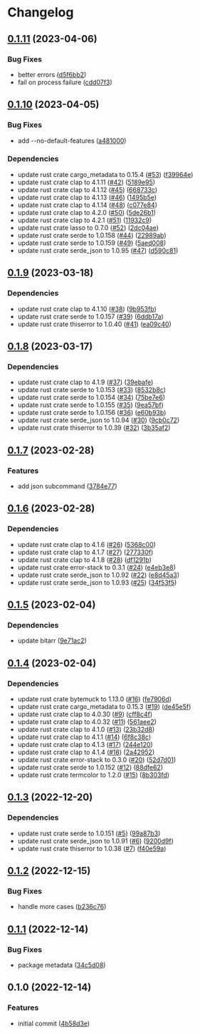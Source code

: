 # Changelog

## [0.1.11](https://github.com/YoloDev/cargo-featurex/compare/cargo-featurex-v0.1.10...cargo-featurex-v0.1.11) (2023-04-06)


### Bug Fixes

* better errors ([d5f6bb2](https://github.com/YoloDev/cargo-featurex/commit/d5f6bb24aa72e530915941e6206704050bb8acbb))
* fail on process failure ([cdd07f3](https://github.com/YoloDev/cargo-featurex/commit/cdd07f3f7b93f94cb81efcc057d041db241ec499))

## [0.1.10](https://github.com/YoloDev/cargo-featurex/compare/cargo-featurex-v0.1.9...cargo-featurex-v0.1.10) (2023-04-05)


### Bug Fixes

* add --no-default-features ([a481000](https://github.com/YoloDev/cargo-featurex/commit/a481000e829ad21df9ed490d37bed4bb59dced93))


### Dependencies

* update rust crate cargo_metadata to 0.15.4 ([#53](https://github.com/YoloDev/cargo-featurex/issues/53)) ([f39964e](https://github.com/YoloDev/cargo-featurex/commit/f39964e51e6370ca00a0e4d0292632ba909d7a28))
* update rust crate clap to 4.1.11 ([#42](https://github.com/YoloDev/cargo-featurex/issues/42)) ([5189e95](https://github.com/YoloDev/cargo-featurex/commit/5189e95695d60882a4e753c0d04acdaae69ce1b4))
* update rust crate clap to 4.1.12 ([#45](https://github.com/YoloDev/cargo-featurex/issues/45)) ([668733c](https://github.com/YoloDev/cargo-featurex/commit/668733ceaa917976c0ab685efa72ebb338fded59))
* update rust crate clap to 4.1.13 ([#46](https://github.com/YoloDev/cargo-featurex/issues/46)) ([1495b5e](https://github.com/YoloDev/cargo-featurex/commit/1495b5e865c8ba632a308aefa9f3c4dced73ef34))
* update rust crate clap to 4.1.14 ([#48](https://github.com/YoloDev/cargo-featurex/issues/48)) ([c077e84](https://github.com/YoloDev/cargo-featurex/commit/c077e8405d9a659f4cd159e251e413f08a5aa15b))
* update rust crate clap to 4.2.0 ([#50](https://github.com/YoloDev/cargo-featurex/issues/50)) ([5de26b1](https://github.com/YoloDev/cargo-featurex/commit/5de26b16f0b45041b68f58a4d3bf9180b19d7983))
* update rust crate clap to 4.2.1 ([#51](https://github.com/YoloDev/cargo-featurex/issues/51)) ([11932c9](https://github.com/YoloDev/cargo-featurex/commit/11932c9148341bc23b2ddd0d4faa5317503ef01e))
* update rust crate lasso to 0.7.0 ([#52](https://github.com/YoloDev/cargo-featurex/issues/52)) ([2dc04ae](https://github.com/YoloDev/cargo-featurex/commit/2dc04ae664e911077ba175e108e33df6ea97647c))
* update rust crate serde to 1.0.158 ([#44](https://github.com/YoloDev/cargo-featurex/issues/44)) ([22989ab](https://github.com/YoloDev/cargo-featurex/commit/22989abdb078fcda5b66ef79080c62e928689412))
* update rust crate serde to 1.0.159 ([#49](https://github.com/YoloDev/cargo-featurex/issues/49)) ([5aed008](https://github.com/YoloDev/cargo-featurex/commit/5aed008e7c37777d68eb7bb639c4c1768177942d))
* update rust crate serde_json to 1.0.95 ([#47](https://github.com/YoloDev/cargo-featurex/issues/47)) ([d590c81](https://github.com/YoloDev/cargo-featurex/commit/d590c81c8baff8c7c5419c1b185204a7197a057e))

## [0.1.9](https://github.com/YoloDev/cargo-featurex/compare/cargo-featurex-v0.1.8...cargo-featurex-v0.1.9) (2023-03-18)


### Dependencies

* update rust crate clap to 4.1.10 ([#38](https://github.com/YoloDev/cargo-featurex/issues/38)) ([9b953fb](https://github.com/YoloDev/cargo-featurex/commit/9b953fb95074c9290cc59fcc2ead512267b4f34e))
* update rust crate serde to 1.0.157 ([#39](https://github.com/YoloDev/cargo-featurex/issues/39)) ([6ddb17a](https://github.com/YoloDev/cargo-featurex/commit/6ddb17a2d93591fc320cf2ae1dfc81a9857639ca))
* update rust crate thiserror to 1.0.40 ([#41](https://github.com/YoloDev/cargo-featurex/issues/41)) ([ea09c40](https://github.com/YoloDev/cargo-featurex/commit/ea09c4088b2072f11b26b9730a5dbffb335beade))

## [0.1.8](https://github.com/YoloDev/cargo-featurex/compare/cargo-featurex-v0.1.7...cargo-featurex-v0.1.8) (2023-03-17)


### Dependencies

* update rust crate clap to 4.1.9 ([#37](https://github.com/YoloDev/cargo-featurex/issues/37)) ([39ebafe](https://github.com/YoloDev/cargo-featurex/commit/39ebafe504e1e1dd8a7b5d9d123f96fc6e340149))
* update rust crate serde to 1.0.153 ([#33](https://github.com/YoloDev/cargo-featurex/issues/33)) ([8532b8c](https://github.com/YoloDev/cargo-featurex/commit/8532b8cbae133728949cd36318296e11cba2bc1b))
* update rust crate serde to 1.0.154 ([#34](https://github.com/YoloDev/cargo-featurex/issues/34)) ([75be7e6](https://github.com/YoloDev/cargo-featurex/commit/75be7e671b9765aafc895b3b184917ff670d352b))
* update rust crate serde to 1.0.155 ([#35](https://github.com/YoloDev/cargo-featurex/issues/35)) ([9ea57bf](https://github.com/YoloDev/cargo-featurex/commit/9ea57bfe515dcf3cc3caa583cd0a7893cb48cfc0))
* update rust crate serde to 1.0.156 ([#36](https://github.com/YoloDev/cargo-featurex/issues/36)) ([e60b93b](https://github.com/YoloDev/cargo-featurex/commit/e60b93b0f80dbdf5e64f3c049e502e1f8d58d5b4))
* update rust crate serde_json to 1.0.94 ([#30](https://github.com/YoloDev/cargo-featurex/issues/30)) ([9cb0c72](https://github.com/YoloDev/cargo-featurex/commit/9cb0c72ca482e8857000d946fa2c7f1e5f7b5dec))
* update rust crate thiserror to 1.0.39 ([#32](https://github.com/YoloDev/cargo-featurex/issues/32)) ([3b35af2](https://github.com/YoloDev/cargo-featurex/commit/3b35af2e76ab732c4f682cd9fd578ee4926fd967))

## [0.1.7](https://github.com/YoloDev/cargo-featurex/compare/cargo-featurex-v0.1.6...cargo-featurex-v0.1.7) (2023-02-28)


### Features

* add json subcommand ([3784e77](https://github.com/YoloDev/cargo-featurex/commit/3784e7754d20f24ee5c6e603f4a067f0065550f7))

## [0.1.6](https://github.com/YoloDev/cargo-featurex/compare/cargo-featurex-v0.1.5...cargo-featurex-v0.1.6) (2023-02-28)


### Dependencies

* update rust crate clap to 4.1.6 ([#26](https://github.com/YoloDev/cargo-featurex/issues/26)) ([5368c00](https://github.com/YoloDev/cargo-featurex/commit/5368c0071466b96af50db7b7dff896270c30605a))
* update rust crate clap to 4.1.7 ([#27](https://github.com/YoloDev/cargo-featurex/issues/27)) ([277330f](https://github.com/YoloDev/cargo-featurex/commit/277330f89ed2721ae7dce4fed40118afaa00c143))
* update rust crate clap to 4.1.8 ([#28](https://github.com/YoloDev/cargo-featurex/issues/28)) ([df1291b](https://github.com/YoloDev/cargo-featurex/commit/df1291b0e034e1d0b68b8afa59c9061573e11deb))
* update rust crate error-stack to 0.3.1 ([#24](https://github.com/YoloDev/cargo-featurex/issues/24)) ([e4eb3e8](https://github.com/YoloDev/cargo-featurex/commit/e4eb3e852dd91592b4ac08f32080ec80021ab2ec))
* update rust crate serde_json to 1.0.92 ([#22](https://github.com/YoloDev/cargo-featurex/issues/22)) ([e8d45a3](https://github.com/YoloDev/cargo-featurex/commit/e8d45a32809beb3d80a4e8aff2be340a5828b927))
* update rust crate serde_json to 1.0.93 ([#25](https://github.com/YoloDev/cargo-featurex/issues/25)) ([34f53f5](https://github.com/YoloDev/cargo-featurex/commit/34f53f59bfb83802f1400db451cf4698261f8b2c))

## [0.1.5](https://github.com/YoloDev/cargo-featurex/compare/cargo-featurex-v0.1.4...cargo-featurex-v0.1.5) (2023-02-04)


### Dependencies

* update bitarr ([9e71ac2](https://github.com/YoloDev/cargo-featurex/commit/9e71ac292ecb82d53f53f52ffbda71a19a796918))

## [0.1.4](https://github.com/YoloDev/cargo-featurex/compare/cargo-featurex-v0.1.3...cargo-featurex-v0.1.4) (2023-02-04)


### Dependencies

* update rust crate bytemuck to 1.13.0 ([#16](https://github.com/YoloDev/cargo-featurex/issues/16)) ([fe7906d](https://github.com/YoloDev/cargo-featurex/commit/fe7906d93f847fc8a269ddacba28f32efc4b861e))
* update rust crate cargo_metadata to 0.15.3 ([#19](https://github.com/YoloDev/cargo-featurex/issues/19)) ([de45e5f](https://github.com/YoloDev/cargo-featurex/commit/de45e5fdf01360f10e20d4de3f5be397ad07526f))
* update rust crate clap to 4.0.30 ([#9](https://github.com/YoloDev/cargo-featurex/issues/9)) ([cff8c4f](https://github.com/YoloDev/cargo-featurex/commit/cff8c4f36ffb0fe46a6c462998eec0eaa0222236))
* update rust crate clap to 4.0.32 ([#11](https://github.com/YoloDev/cargo-featurex/issues/11)) ([561aee2](https://github.com/YoloDev/cargo-featurex/commit/561aee22827ee0bf446d04d0c55da4cc5bb6598c))
* update rust crate clap to 4.1.0 ([#13](https://github.com/YoloDev/cargo-featurex/issues/13)) ([23b32d8](https://github.com/YoloDev/cargo-featurex/commit/23b32d8eebf6aa7b103d17f16807af322d69135b))
* update rust crate clap to 4.1.1 ([#14](https://github.com/YoloDev/cargo-featurex/issues/14)) ([6f8c38c](https://github.com/YoloDev/cargo-featurex/commit/6f8c38c24ae6e9f0e1ca770d6d98e4eecf18de60))
* update rust crate clap to 4.1.3 ([#17](https://github.com/YoloDev/cargo-featurex/issues/17)) ([244e120](https://github.com/YoloDev/cargo-featurex/commit/244e12052027a73590d33bc6099efbafaad7f01e))
* update rust crate clap to 4.1.4 ([#18](https://github.com/YoloDev/cargo-featurex/issues/18)) ([2a42952](https://github.com/YoloDev/cargo-featurex/commit/2a429529de173b23940d725d8f55556cf2af5d4d))
* update rust crate error-stack to 0.3.0 ([#20](https://github.com/YoloDev/cargo-featurex/issues/20)) ([52d7d01](https://github.com/YoloDev/cargo-featurex/commit/52d7d01de2d320a161be6ebeec7aa75e6517ff05))
* update rust crate serde to 1.0.152 ([#12](https://github.com/YoloDev/cargo-featurex/issues/12)) ([88dfe62](https://github.com/YoloDev/cargo-featurex/commit/88dfe624acbf3562fda75e435dfa391b31bcfbff))
* update rust crate termcolor to 1.2.0 ([#15](https://github.com/YoloDev/cargo-featurex/issues/15)) ([8b303fd](https://github.com/YoloDev/cargo-featurex/commit/8b303fdf7a9afc325dc01dad0bd832ffe6ecf8f5))

## [0.1.3](https://github.com/YoloDev/cargo-featurex/compare/cargo-featurex-v0.1.2...cargo-featurex-v0.1.3) (2022-12-20)


### Dependencies

* update rust crate serde to 1.0.151 ([#5](https://github.com/YoloDev/cargo-featurex/issues/5)) ([99a87b3](https://github.com/YoloDev/cargo-featurex/commit/99a87b3537de953809dd41f1ca57dd60d7f95b5f))
* update rust crate serde_json to 1.0.91 ([#6](https://github.com/YoloDev/cargo-featurex/issues/6)) ([9200d9f](https://github.com/YoloDev/cargo-featurex/commit/9200d9f1641bc83687d2f834c0f3bb238ba6167e))
* update rust crate thiserror to 1.0.38 ([#7](https://github.com/YoloDev/cargo-featurex/issues/7)) ([f40e59a](https://github.com/YoloDev/cargo-featurex/commit/f40e59a1b98a1ef1cae17344fff26c65b6333be6))

## [0.1.2](https://github.com/YoloDev/cargo-featurex/compare/cargo-featurex-v0.1.1...cargo-featurex-v0.1.2) (2022-12-15)


### Bug Fixes

* handle more cases ([b236c76](https://github.com/YoloDev/cargo-featurex/commit/b236c76856bf6aa7fee9601464986734a4c87786))

## [0.1.1](https://github.com/YoloDev/cargo-featurex/compare/cargo-featurex-v0.1.0...cargo-featurex-v0.1.1) (2022-12-14)


### Bug Fixes

* package metadata ([34c5d08](https://github.com/YoloDev/cargo-featurex/commit/34c5d08e77f8caea960abe59b47561c425de218b))

## 0.1.0 (2022-12-14)


### Features

* initial commit ([4b58d3e](https://github.com/YoloDev/cargo-featurex/commit/4b58d3e8db2603253829e8f3e59d299258af2a83))
